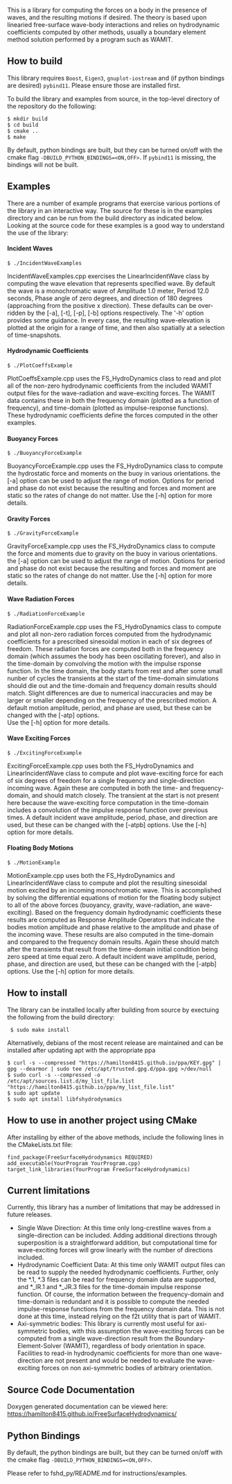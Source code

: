 This is a library for computing the forces on a body in the presence of waves, and the resulting motions if desired.  The theory is based upon linearied free-surface wave-body interactions and relies on hydrodynamic coefficients computed by other methods, usually a boundary element method solution performed by a program such as WAMIT.



## How to build
This library requires `Boost`, `Eigen3`, `gnuplot-iostream` and (if python bindings are desired) `pybind11`. Please ensure those are installed first.

To build the library and examples from source, in the top-level directory of the repository do the following:
   ```
   $ mkdir build
   $ cd build
   $ cmake ..
   $ make
   ```

By default, python bindings are built, but they can be turned on/off with the cmake flag
`-DBUILD_PYTHON_BINDINGS=<ON,OFF>`. If `pybind11` is missing, the bindings will not be built.

## Examples
There are a number of example programs that exercise various portions of the library in an interactive way.  The source for these is in the examples directory and can be run from the build directory as indicated below.  Looking at the source code for these examples is a good way to understand the use of the library:


#### Incident Waves
   ```
   $ ./IncidentWaveExamples
   ```
IncidentWaveExamples.cpp exercises the LinearIncidentWave class by computing the wave elevation that represents specified wave.  By default the wave is a monochromatic wave of Amplitude 1.0 meter, Period 12.0 seconds, Phase angle of zero degrees, and direction of 180 degrees (approaching from the positive x direction). These defaults can be over-ridden by the [-a], [-t], [-p], [-b] options respectively.  The '-h' option provides some guidance.  In every case, the resulting wave-elevation is plotted at the origin for a range of time, and then also spatially at a selection of time-snapshots.


#### Hydrodynamic Coefficients 
   ```
   $ ./PlotCoeffsExample
   ```
PlotCoeffsExample.cpp uses the FS_HydroDynamics class to read and plot all of the non-zero hydrodynamic coefficients from the included WAMIT output files for the wave-radiation and wave-exciting forces.  The WAMIT data contains these in both the frequency domain (plotted as a function of frequency), and time-domain (plotted as impulse-response functions).  These hydrodynamic coefficients define the forces computed in the other examples.

#### Buoyancy Forces

   ```
   $ ./BuoyancyForceExample
   ```

BuoyancyForceExample.cpp uses the FS_HydroDynamics class to compute the hydrostatic force and moments  on the buoy in various orientations. the [-a] option can be used to adjust the range of motion.  Options for period and phase do not exist because the resulting and forces and moment are static so the rates of change do not matter. 
Use the [-h] option for more details.


#### Gravity Forces

   ```
   $ ./GravityForceExample
   ```
GravityForceExample.cpp uses the FS_HydroDynamics class to compute the force and moments due to gravity on the buoy in various orientations. the [-a] option can be used to adjust the range of motion.  Options for period and phase do not exist because the resulting and forces and moment are static so the rates of change do not matter.
Use the [-h] option for more details.

#### Wave Radiation Forces

   ```
   $ ./RadiationForceExample
   ```
RadiationForceExample.cpp uses the FS_HydroDynamics class to compute and plot all non-zero radiation forces computed from the hydrodynamic coefficients for a prescribed sinesoidal motion in each of six degrees of freedom.  These radiation forces are computed both in the frequency domain (which assumes the body has been oscillating forever), and also in the time-domain by convolving the motion with the impulse rsponse function.  In the time domain, the body starts from rest and after some small nunber of cycles the transients at the start of the time-domain simulations should die out and the time-domain and frequency domain results should match.  Slight differences are due to numerical inaccuracies and may be larger or smaller depending on the frequency of the prescribed motion.
A default motion amplitude, period, and phase are used, but these can be changed with the [-atp] options.  
Use the [-h] option for more details.

#### Wave Exciting Forces

   ```
   $ ./ExcitingForceExample
   ```
ExcitingForceExample.cpp uses both the FS_HydroDynamics and LinearIncidentWave class to compute and plot wave-exciting force for each of six degrees of freedom for a single frequency and single-direction incoming wave.  Again these are computed in both the time- and frequency-domain, and should match closely.  The transient at the start is not present here because the wave-exciting force computation in the time-domain includes a convolution of the impulse response function over previous times.
A default incident wave amplitude, period, phase, and direction are used, but these can be changed with the [-atpb] options.
Use the [-h] option for more details.



#### Floating Body Motions

   ```
   $ ./MotionExample
   ```
MotionExample.cpp uses both the FS_HydroDynamics and LinearIncidentWave class to compute and plot the resulting sinesoidal motion excited by an incoming monochromatic wave.  This is accomplished by solving the differential equations of motion for the floating body subject to all of the above forces (buoyancy, gravity, wave-radiation, ane wave-exciting).  Based on the frequency domain hydrodynamic coefficients these results are computed as Response Amplitude Operators that indicate the bodies motion amplitude and phase relative to the amplitude and phase of the incoming wave.  These results are also computed in the time-domain and compared to the frequency domain results. Again these should match after the transients that result from the time-domain initial condition being zero speed at time equal zero.
A default incident wave amplitude, period, phase, and direction are used, but these can be changed with the [-atpb] options.
Use the [-h] option for more details.

## How to install
The library can be installed locally after building from source by exectuing the following from the build directory:
  ```
   $ sudo make install
  ``` 

Alternatively, debians of the most recent release are maintained and can be installed after updating apt with the appropriate ppa

  ```
  $ curl -s --compressed "https://hamilton8415.github.io/ppa/KEY.gpg" | gpg --dearmor | sudo tee /etc/apt/trusted.gpg.d/ppa.gpg >/dev/null
  $ sudo curl -s --compressed -o /etc/apt/sources.list.d/my_list_file.list "https://hamilton8415.github.io/ppa/my_list_file.list"
  $ sudo apt update
  $ sudo apt install libfshydrodynamics
  ```

## How to use in another project using CMake

After installing by either of the above methods, include the following lines in the CMakeLists.txt file:
   ```
   find_package(FreeSurfaceHydrodynamics REQUIRED)
   add_executable(YourProgram YourProgram.cpp)
   target_link_libraries(YourProgram FreeSurfaceHydrodynamics)
   ```


## Current limitations
Currently, this library has a number of limitations that may be addressed in future releases.
- Single Wave Direction:  At this time only long-crestline waves from a single-direction can be included.  Adding additional directions through superposition is a straightforward addition, but computational time for wave-exciting forces will grow linearly with the number of directions included.
- Hydrodynamic Coefficient Data:  At this time only WAMIT output files can be read to supply the needed hydrodynamic coefficients.  Further, only the *.1, *.3 files can be read for frequency domain data are supported, and *_IR.1 and *_JR.3 files for the time-domain impulse response function.  Of course, the information between the frequency-domain and time-domain is redundant and it is possible to compute the needed impulse-response functions from the frequency domain data.  This is not done at this time, instead relying on the f2t utility that is part of WAMIT. 
- Axi-symmetric bodies:  This library is currently most useful for axi-symmetric bodies, with this assumption the wave-exciting forces can be computed from a single wave-direction result from the Boundary-Element-Solver (WAMIT), regardless of body orientation in space.  Facilities to read-in hydrodynamic coefficients for more than one wave-direction are not present and would be needed to evaluate the wave-exciting forces on non axi-symmetric bodies of arbitrary orientation.


## Source Code Documentation
Doxygen generated documentation can be viewed here: https://hamilton8415.github.io/FreeSurfaceHydrodynamics/


## Python Bindings
By default, the python bindings are built, but they can be turned on/off with the cmake flag
`-DBUILD_PYTHON_BINDINGS=<ON,OFF>`.

Please refer to fshd_py/README.md for instructions/examples.

